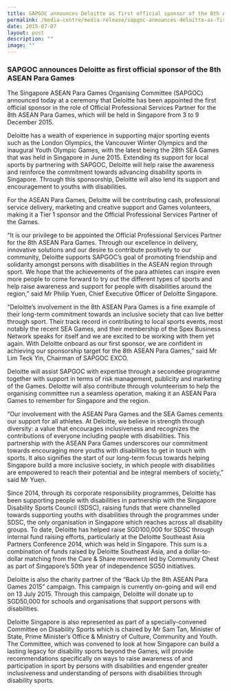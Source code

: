 ```yaml
---
title: SAPGOC announces Deloitte as first official sponsor of the 8th ASEAN Para Games
permalink: /media-centre/media-release/sapgoc-announces-deloitte-as-first-official-sponsor-of-the-8th-asean/
date: 2015-07-07
layout: post
description: ""
image: ""
---
```

### **SAPGOC announces Deloitte as first official sponsor of the 8th ASEAN Para Games**
The Singapore ASEAN Para Games Organising Committee (SAPGOC) announced today at a ceremony that Deloitte has been appointed the first official sponsor in the role of Official Professional Services Partner for the 8th ASEAN Para Games, which will be held in Singapore from 3 to 9 December 2015.

Deloitte has a wealth of experience in supporting major sporting events such as the London Olympics, the Vancouver Winter Olympics and the inaugural Youth Olympic Games, with the latest being the 28th SEA Games that was held in Singapore in June 2015. Extending its support for local sports by partnering with SAPGOC, Deloitte will help raise the awareness and reinforce the commitment towards advancing disability sports in Singapore. Through this sponsorship, Deloitte will also lend its support and encouragement to youths with disabilities. 

For the ASEAN Para Games, Deloitte will be contributing cash, professional service delivery, marketing and creative support and Games volunteers, making it a Tier 1 sponsor and the Official Professional Services Partner of the Games.

“It is our privilege to be appointed the Official Professional Services Partner for the 8th ASEAN Para Games. Through our excellence in delivery, innovative solutions and our desire to contribute positively to our community, Deloitte supports SAPGOC’s goal of promoting friendship and solidarity amongst persons with disabilities in the ASEAN region through sport. We hope that the achievements of the para athletes can inspire even more people to come forward to try out the different types of sports and help raise awareness and support for people with disabilities around the region,” said Mr Philip Yuen, Chief Executive Officer of Deloitte Singapore.

“Deloitte’s involvement in the 8th ASEAN Para Games is a fine example of their long-term commitment towards an inclusive society that can live better through sport. Their track record in contributing to local sports events, most notably the recent SEA Games, and their membership of the Spex Business Network speaks for itself and we are excited to be working with them yet again. With Deloitte onboard as our first sponsor, we are confident in achieving our sponsorship target for the 8th ASEAN Para Games,” said Mr Lim Teck Yin, Chairman of SAPGOC EXCO.

Deloitte will assist SAPGOC with expertise through a secondee programme together with support in terms of risk management, publicity and marketing of the Games. Deloitte will also contribute through volunteerism to help the organising committee run a seamless operation, making it an ASEAN Para Games to remember for Singapore and the region.

“Our involvement with the ASEAN Para Games and the SEA Games cements our support for all athletes. At Deloitte, we believe in strength through diversity: a value that encourages inclusiveness and recognizes the contributions of everyone including people with disabilities. This partnership with the ASEAN Para Games underscores our commitment towards encouraging more youths with disabilities to get in touch with sports. It also signifies the start of our long-term focus towards helping Singapore build a more inclusive society, in which people with disabilities are empowered to reach their potential and be integral members of society,” said Mr Yuen.

Since 2014, through its corporate responsibility programmes, Deloitte has been supporting people with disabilities in partnership with the Singapore Disability Sports Council (SDSC), raising funds that were channelled towards supporting youths with disabilities through the programmes under SDSC, the only organisation in Singapore which reaches across all disability groups. To date, Deloitte has helped raise SGD100,000 for SDSC through internal fund raising efforts, particularly at the Deloitte Southeast Asia Partners Conference 2014, which was held in Singapore. This sum is a combination of funds raised by Deloitte Southeast Asia, and a dollar-to-dollar matching from the Care & Share movement led by Community Chest as part of Singapore’s 50th year of independence SG50 initiatives.

Deloitte is also the charity partner of the “Back Up the 8th ASEAN Para Games 2015” campaign. This campaign is currently on-going and will end on 13 July 2015. Through this campaign, Deloitte will donate up to SGD50,000 for schools and organisations that support persons with disabilities.

Deloitte Singapore is also represented as part of a specially-convened Committee on Disability Sports which is chaired by Mr Sam Tan, Minister of State, Prime Minister’s Office & Ministry of Culture, Community and Youth. The Committee, which was convened to look at how Singapore can build a lasting legacy for disability sports beyond the Games, will provide recommendations specifically on ways to raise awareness of and participation in sport by persons with disabilities and engender greater inclusiveness and understanding of persons with disabilities through disability sports.
